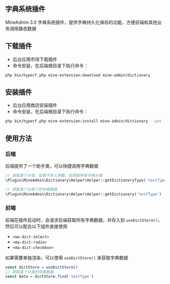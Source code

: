 ## 字典系统插件

MineAdmin 3.0 字典系统插件，提供字典持久化保存的功能，方便前端和其他业务调用静态数据

## 下载插件

- 后台应用市场下载插件
- 命令安装，在后端根目录下执行命令：

```bash
php bin/hyperf.php mine-extension:download mine-admin/dictionary
```
## 安装插件

- 后台应用商店安装插件
- 命令安装，在后端根目录下执行命令：

```bash
php bin/hyperf.php mine-extension:install mine-admin/dictionary --yes
```

## 使用方法

### 后端
后端提供了一个助手类，可以快捷调用字典数据
```php
// 获取某个分类，如果不传入参数，则获取所有字典分类
\Plugin\MineAdmin\Dictionary\Helper\Helper::getDictionaryType('testType')

// 获取某个分类下的字典数据
\Plugin\MineAdmin\Dictionary\Helper\Helper::getDictionary('testType')
```

### 前端
前端在插件启动时，会请求后端获取所有字典数据，并存入到  `useDictStore()`，然后可以配合以下组件直接使用
- `<ma-dict-select>`
- `<ma-dict-radio>`
- `<ma-dict-checkbox>`

如果需要单独渲染，可以使用 `useDictStore()` 来获取字典数据
```js
const dictStore = useDictStore()
// 获取某个分类的字典数据
const data = dictStore.find('testType')
```
